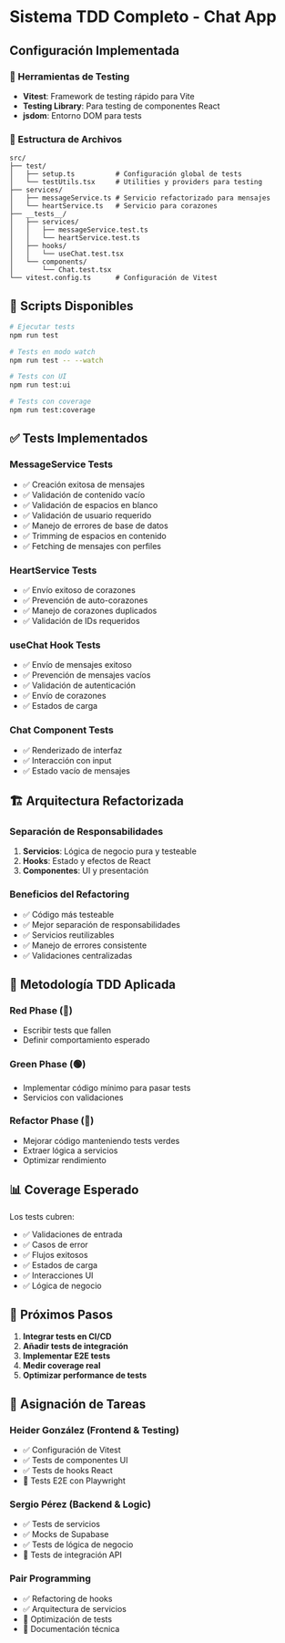 # Sistema TDD Completo - Chat App

## Configuración Implementada

### 🧪 Herramientas de Testing
- **Vitest**: Framework de testing rápido para Vite
- **Testing Library**: Para testing de componentes React
- **jsdom**: Entorno DOM para tests

### 📁 Estructura de Archivos
```
src/
├── test/
│   ├── setup.ts          # Configuración global de tests
│   └── testUtils.tsx     # Utilities y providers para testing
├── services/
│   ├── messageService.ts # Servicio refactorizado para mensajes
│   └── heartService.ts   # Servicio para corazones
├── __tests__/
│   ├── services/
│   │   ├── messageService.test.ts
│   │   └── heartService.test.ts
│   ├── hooks/
│   │   └── useChat.test.tsx
│   └── components/
│       └── Chat.test.tsx
└── vitest.config.ts      # Configuración de Vitest
```

## 🔧 Scripts Disponibles

```bash
# Ejecutar tests
npm run test

# Tests en modo watch
npm run test -- --watch

# Tests con UI
npm run test:ui

# Tests con coverage
npm run test:coverage
```

## ✅ Tests Implementados

### MessageService Tests
- ✅ Creación exitosa de mensajes
- ✅ Validación de contenido vacío
- ✅ Validación de espacios en blanco
- ✅ Validación de usuario requerido
- ✅ Manejo de errores de base de datos
- ✅ Trimming de espacios en contenido
- ✅ Fetching de mensajes con perfiles

### HeartService Tests
- ✅ Envío exitoso de corazones
- ✅ Prevención de auto-corazones
- ✅ Manejo de corazones duplicados
- ✅ Validación de IDs requeridos

### useChat Hook Tests
- ✅ Envío de mensajes exitoso
- ✅ Prevención de mensajes vacíos
- ✅ Validación de autenticación
- ✅ Envío de corazones
- ✅ Estados de carga

### Chat Component Tests
- ✅ Renderizado de interfaz
- ✅ Interacción con input
- ✅ Estado vacío de mensajes

## 🏗️ Arquitectura Refactorizada

### Separación de Responsabilidades
1. **Servicios**: Lógica de negocio pura y testeable
2. **Hooks**: Estado y efectos de React
3. **Componentes**: UI y presentación

### Beneficios del Refactoring
- ✅ Código más testeable
- ✅ Mejor separación de responsabilidades  
- ✅ Servicios reutilizables
- ✅ Manejo de errores consistente
- ✅ Validaciones centralizadas

## 🎯 Metodología TDD Aplicada

### Red Phase (🔴)
- Escribir tests que fallen
- Definir comportamiento esperado

### Green Phase (🟢)  
- Implementar código mínimo para pasar tests
- Servicios con validaciones

### Refactor Phase (🔵)
- Mejorar código manteniendo tests verdes
- Extraer lógica a servicios
- Optimizar rendimiento

## 📊 Coverage Esperado

Los tests cubren:
- ✅ Validaciones de entrada
- ✅ Casos de error
- ✅ Flujos exitosos
- ✅ Estados de carga
- ✅ Interacciones UI
- ✅ Lógica de negocio

## 🚀 Próximos Pasos

1. **Integrar tests en CI/CD**
2. **Añadir tests de integración**
3. **Implementar E2E tests**
4. **Medir coverage real**
5. **Optimizar performance de tests**

## 👥 Asignación de Tareas

### Heider González (Frontend & Testing)
- ✅ Configuración de Vitest
- ✅ Tests de componentes UI
- ✅ Tests de hooks React
- 🔄 Tests E2E con Playwright

### Sergio Pérez (Backend & Logic)
- ✅ Tests de servicios
- ✅ Mocks de Supabase
- ✅ Tests de lógica de negocio
- 🔄 Tests de integración API

### Pair Programming
- ✅ Refactoring de hooks
- ✅ Arquitectura de servicios
- 🔄 Optimización de tests
- 🔄 Documentación técnica